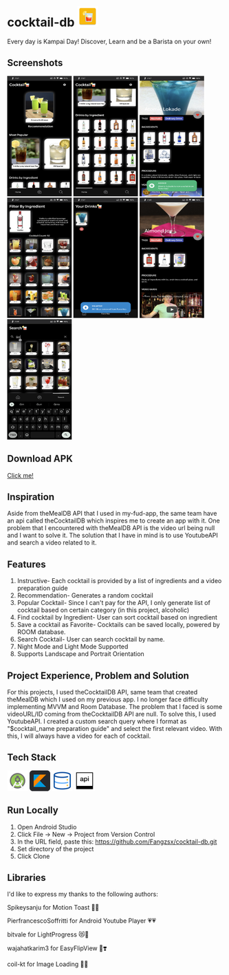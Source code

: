 # cocktail-db <img src="https://github.com/Fangzsx/cocktail-db/blob/master/app/src/main/res/mipmap-xxxhdpi/ic_launcher.png?raw=true" width="48" height="48">
Every day is Kampai Day! Discover, Learn and be a Barista on your own!
## Screenshots
<img src="https://github.com/Fangzsx/cocktail-db/blob/master/app/src/main/assets/Screenshot_20220508-195707_Cocktail%20DB.png?raw=true" width="150" height="280"> <img 
src="https://github.com/Fangzsx/cocktail-db/blob/master/app/src/main/assets/Screenshot_20220508-195711_Cocktail%20DB.png?raw=true" width="150" height="280"> <img
src="https://github.com/Fangzsx/cocktail-db/blob/master/app/src/main/assets/Screenshot_20220508-195735_Cocktail%20DB.png?raw=true" width="150" height="280"> <img 
src="https://github.com/Fangzsx/cocktail-db/blob/master/app/src/main/assets/Screenshot_20220508-195744_Cocktail%20DB.png?raw=true" width="150" height="280"> <img 
src="https://github.com/Fangzsx/cocktail-db/blob/master/app/src/main/assets/Screenshot_20220508-195749_Cocktail%20DB.png?raw=true" width="150" height="280"> <img 
src="https://github.com/Fangzsx/cocktail-db/blob/master/app/src/main/assets/Screenshot_20220508-195820_Cocktail%20DB.png?raw=true" width="150" height="280"> <img 
src="https://github.com/Fangzsx/cocktail-db/blob/master/app/src/main/assets/Screenshot_20220508-195901_Cocktail%20DB.png?raw=true" width="150" height="280">


## Download APK
[Click me!](https://github.com/Fangzsx/cocktail-db/raw/master/app/release/app-release.apk)


## Inspiration
Aside from theMealDB API that I used in my-fud-app, the same team have an api called theCocktailDB which inspires me to create an app with it.
One problem that I encountered with theMealDB API is the video url being null and I want to solve it. The solution that I have in mind is to use YoutubeAPI
and search a video related to it.

## Features
1. Instructive- Each cocktail is provided by a list of ingredients and a video preparation guide
2. Recommendation- Generates a random cocktail
3. Popular Cocktail- Since I can't pay for the API, I only generate list of cocktail based on certain category (in this project, alcoholic)
4. Find cocktail by Ingredient- User can sort cocktail based on ingredient
5. Save a cocktail as Favorite- Cocktails can be saved locally, powered by ROOM database.
6. Search Cocktail- User can search cocktail by name.
7. Night Mode and Light Mode Supported
8. Supports Landscape and Portrait Orientation


## Project Experience, Problem and Solution
For this projects, I used theCocktailDB API, same team that created theMealDB which I used on my previous app. 
I no longer face difficulty implementing MVVM and Room Database.
The problem that I faced is some videoURL/ID coming from theCocktailDB API are null. To solve this, I used YoutubeAPI.
I created a custom search query where I format as "$cocktail_name preparation guide" and select the first relevant video.
With this, I will always have a video for each of cocktail.

## Tech Stack
<img src="https://github.com/Fangzsx/cocktail-db/blob/master/app/src/main/assets/android-studio.png?raw=true" width="48" height="48" title ="Android Studio">  <img 
src="https://github.com/Fangzsx/cocktail-db/blob/master/app/src/main/assets/kotlin.png?raw=true" width="48" height="48" title ="Kotlin">  <img 
src="https://github.com/Fangzsx/cocktail-db/blob/master/app/src/main/assets/database.png?raw=true" width="48" height="48" title ="ROOM Database">  <img 
src="https://github.com/Fangzsx/cocktail-db/blob/master/app/src/main/assets/api.png?raw=true" width="48" height="48" title ="REST-API">

## Run Locally
1. Open Android Studio
2. Click File -> New -> Project from Version Control 
3. In the URL field, paste this: https://github.com/Fangzsx/cocktail-db.git
4. Set directory of the project
5. Click Clone

## Libraries
I'd like to express my thanks to the following authors:

Spikeysanju for Motion Toast 🤩🔥

PierfrancescoSoffritti for Android Youtube Player 💗💗

bitvale for LightProgress 😻💞

wajahatkarim3 for EasyFlipView 🥰❣️

coil-kt for Image Loading 💟💓


